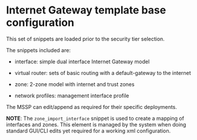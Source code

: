 # Internet Gateway template base configuration

This set of snippets are loaded prior to the security tier selection.

The snippets included are:

* interface: simple dual interface Internet Gateway model

* virtual router: sets of basic routing with a default-gateway to the internet

* zone: 2-zone model with internet and trust zones

* network profiles: management interface profile

The MSSP can edit/append as required for their specific deployments.

**NOTE**: The `zone_import_interface` snippet is used to create a mapping
of interfaces and zones. This element is managed by the system when doing
standard GUI/CLI edits yet required for a working xml configuration.


